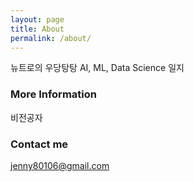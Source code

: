 ```yaml
---
layout: page
title: About
permalink: /about/
---
```


뉴트로의 우당탕탕 AI, ML, Data Science 일지

### More Information

비전공자

### Contact me

[jenny80106@gmail.com](mailto:email@domain.com)
